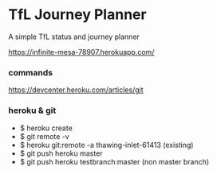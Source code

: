 # TfL Journey Planner #

A simple TfL status and journey planner

https://infinite-mesa-78907.herokuapp.com/


### commands
https://devcenter.heroku.com/articles/git

### heroku & git

- $ heroku create
- $ git remote -v
- $ heroku git:remote -a thawing-inlet-61413 (existing)
- $ git push heroku master
- $ git push heroku testbranch:master (non master branch)
